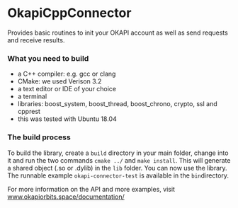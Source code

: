# OkapiCppConnector
Provides basic routines to init your OKAPI account as well as send requests and receive results.

### What you need to build
* a C++ compiler: e.g. gcc or clang
* CMake: we used Verison 3.2
* a text editor or IDE of your choice
* a terminal
* libraries: boost_system, boost_thread, boost_chrono, crypto, ssl and cpprest
* this was tested with Ubuntu 18.04

### The build process
To build the library, create a `build` directory in your main folder, change into it and run the two commands `cmake ../` and `make install`. This will generate a shared object (.so or .dylib) in the `lib` folder. You can now use the library. The runnable example `okapi-connector-test` is available in the `bin`directory. 

For more information on the API and more examples, visit www.okapiorbits.space/documentation/
